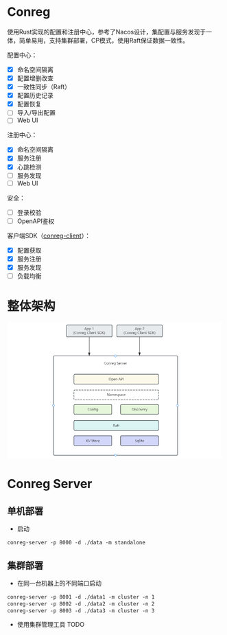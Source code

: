 # Conreg

使用Rust实现的配置和注册中心，参考了Nacos设计，集配置与服务发现于一体，简单易用，支持集群部署，CP模式，使用Raft保证数据一致性。

配置中心：

- [x] 命名空间隔离
- [x] 配置增删改查
- [x] 一致性同步（Raft）
- [x] 配置历史记录
- [x] 配置恢复
- [ ] 导入/导出配置
- [ ] Web UI

注册中心：

- [x] 命名空间隔离
- [x] 服务注册
- [x] 心跳检测
- [ ] 服务发现
- [ ] Web UI

安全：

- [ ] 登录校验
- [ ] OpenAPI鉴权

客户端SDK（[conreg-client](https://docs.rs/conreg-client)）：

- [x] 配置获取
- [x] 服务注册
- [x] 服务发现
- [ ] 负载均衡

# 整体架构

<img alt="architecture" src="docs/architecture.png" width="500px"/>

# Conreg Server

## 单机部署

- 启动
```shell
conreg-server -p 8000 -d ./data -m standalone
```

## 集群部署

- 在同一台机器上的不同端口启动
```shell
conreg-server -p 8001 -d ./data1 -m cluster -n 1
conreg-server -p 8002 -d ./data2 -m cluster -n 2
conreg-server -p 8003 -d ./data3 -m cluster -n 3
```

- 使用集群管理工具 
TODO